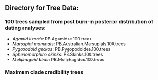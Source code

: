 ## Directory for Tree Data:
### 100 trees sampled from post burn-in posterior distribution of dating analyses:
  + _Agamid lizards_: PB.Agamidae.100.trees
  + _Marsupial mammals_: PB.Australian.Marsupials.100.trees
  + _Pygopodoid geckos_: PB.Pygopodoidea.100.trees
  + _Sphenomorphine skinks_: PB.Skinks.100.trees
  + _Meliphagoid birds_: PB.Meliphagides.100.trees
### Maximum clade credibility trees
  
